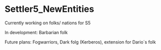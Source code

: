 # Settler5_NewEntities
Currently working on folks/ nations for S5

In development: Barbarian folk

Future plans: Fogwarriors, Dark folg (Kerberos), extension for Dario´s folk
